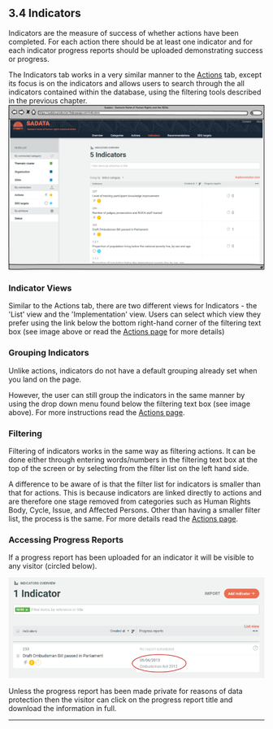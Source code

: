 ## 3.4 Indicators

Indicators are the measure of success of whether actions have been completed. For each action there should be at least one indicator and for each indicator progress reports should be uploaded demonstrating success or progress. 

The Indicators tab works in a very similar manner to the [Actions](../visitors/actions.md) tab, except its focus is on the indicators and allows users to search through the all indicators contained within the database, using the filtering tools described in the previous chapter. ![](../assets/Indicators.png)

### Indicator Views

Similar to the Actions tab, there are two different views for Indicators - the 'List' view and the 'Implementation' view. Users can select which view they prefer using the link below the bottom right-hand corner of the filtering text box \(see image above or read the [Actions page](../visitors/actions.md) for more details\)

### Grouping Indicators

Unlike actions, indicators do not have a default grouping already set when you land on the page.

However, the user can still group the indicators in the same manner by using the drop down menu found below the filtering text box \(see image above\). For more instructions read the [Actions page](../visitors/actions.md).

### Filtering

Filtering of indicators works in the same way as filtering actions. It can be done either through entering words/numbers in the filtering text box at the top of the screen or by selecting from the filter list on the left hand side.

A difference to be aware of is that the filter list for indicators is smaller than that for actions. This is because indicators are linked directly to actions and are therefore one stage removed from categories such as Human Rights Body, Cycle, Issue, and Affected Persons. Other than having a smaller filter list, the process is the same. For more details read the [Actions page](../visitors/actions.md).

### Accessing Progress Reports

If a progress report has been uploaded for an indicator it will be visible to any visitor \(circled below\). 

![](../assets/Progress_Report.png)

Unless the progress report has been made private for reasons of data protection then the visitor can click on the progress report title and download the information in full. 

---




